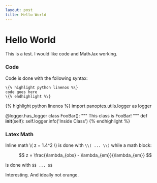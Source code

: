 ```yaml
---
layout: post
title: Hello World
---
```


# Hello World

This is a test. I would like code and MathJax working.

### Code

Code is done with the following syntax:

`\{% highlight python linenos %\}`   
`code goes here`  
`\{% endhighlight %\}`  

{% highlight python linenos %}
import panoptes.utils.logger as logger

@logger.has_logger
class FooBar():
  """ This class is FooBar! """
  def __init__(self):
    self.logger.info('Inside Class')
{% endhighlight %}


### Latex Math

Inline math \\( z = 1.4^2 \\) is done with `\\( ... \\)` while a math block:

$$ z = \frac{\lambda_{obs} - \lambda_{em}}{\lambda_{em}} $$

is done with `$$ ... $$`

Interesting. And ideally not orange.
